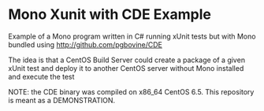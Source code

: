 Mono Xunit with CDE Example
===========================

Example of a Mono program written in C# running xUnit tests but with Mono bundled using http://github.com/pgbovine/CDE

The idea is that a CentOS Build Server could create a package of a given xUnit test and deploy it to another CentOS server without Mono installed and execute the test

NOTE: the CDE binary was compiled on x86_64 CentOS 6.5.  This repository is meant as a DEMONSTRATION.
